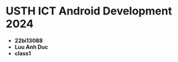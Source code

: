 USTH ICT Android Development 2024
========================================

* **22bi13088**
* **Luu Anh Duc**
* **class1**
